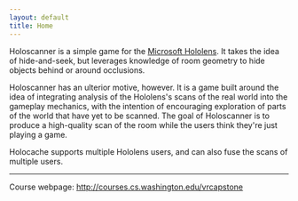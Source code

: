 ```yaml
---
layout: default
title: Home
---
```


Holoscanner is a simple game for the [Microsoft Hololens](https://www.microsoft.com/microsoft-hololens/en-us). It takes the idea of hide-and-seek, but leverages knowledge of room geometry to hide objects behind or around occlusions.

Holoscanner has an ulterior motive, however. It is a game built around the idea of integrating analysis of the Hololens's scans of the real world into the gameplay mechanics, with the intention of encouraging exploration of parts of the world that have yet to be scanned. The goal of Holoscanner is to produce a high-quality scan of the room while the users think they're just playing a game. 

Holocache supports multiple Hololens users, and can also fuse the scans of multiple users.

---

Course webpage: <http://courses.cs.washington.edu/vrcapstone>

